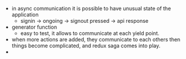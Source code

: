 - in async communication it is possible to have unusual state of the application
	- signin -> ongoing -> signout pressed -> api response
- generator function 
	- easy to test, it allows to communicate at each yield point.
- when more actions are added, they communicate to each others then things become complicated, and redux saga comes into play.
- 